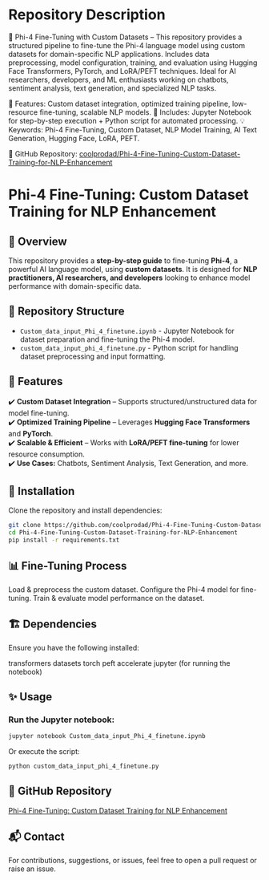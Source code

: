 # Repository Description

🚀 Phi-4 Fine-Tuning with Custom Datasets – This repository provides a structured pipeline to fine-tune the Phi-4 language model using custom datasets for domain-specific NLP applications. Includes data preprocessing, model configuration, training, and evaluation using Hugging Face Transformers, PyTorch, and LoRA/PEFT techniques. Ideal for AI researchers, developers, and ML enthusiasts working on chatbots, sentiment analysis, text generation, and specialized NLP tasks.

🔹 Features: Custom dataset integration, optimized training pipeline, low-resource fine-tuning, scalable NLP models.
📖 Includes: Jupyter Notebook for step-by-step execution + Python script for automated processing.
💡 Keywords: Phi-4 Fine-Tuning, Custom Dataset, NLP Model Training, AI Text Generation, Hugging Face, LoRA, PEFT.

🔗 GitHub Repository: [coolprodad/Phi-4-Fine-Tuning-Custom-Dataset-Training-for-NLP-Enhancement](https://github.com/coolprodad/Phi-4-Fine-Tuning-Custom-Dataset-Training-for-NLP-Enhancement)

# Phi-4 Fine-Tuning: Custom Dataset Training for NLP Enhancement

## 📌 Overview
This repository provides a **step-by-step guide** to fine-tuning **Phi-4**, a powerful AI language model, using **custom datasets**. It is designed for **NLP practitioners, AI researchers, and developers** looking to enhance model performance with domain-specific data.

## 📂 Repository Structure
- `Custom_data_input_Phi_4_finetune.ipynb` - Jupyter Notebook for dataset preparation and fine-tuning the Phi-4 model.
- `custom_data_input_phi_4_finetune.py` - Python script for handling dataset preprocessing and input formatting.

## 🚀 Features
✔️ **Custom Dataset Integration** – Supports structured/unstructured data for model fine-tuning.  
✔️ **Optimized Training Pipeline** – Leverages **Hugging Face Transformers** and **PyTorch**.  
✔️ **Scalable & Efficient** – Works with **LoRA/PEFT fine-tuning** for lower resource consumption.  
✔️ **Use Cases:** Chatbots, Sentiment Analysis, Text Generation, and more.  

## 🔧 Installation
Clone the repository and install dependencies:

```bash
git clone https://github.com/coolprodad/Phi-4-Fine-Tuning-Custom-Dataset-Training-for-NLP-Enhancement.git
cd Phi-4-Fine-Tuning-Custom-Dataset-Training-for-NLP-Enhancement
pip install -r requirements.txt
```

## 📊 Fine-Tuning Process

Load & preprocess the custom dataset.
Configure the Phi-4 model for fine-tuning.
Train & evaluate model performance on the dataset.

## 🏗 Dependencies

Ensure you have the following installed:

transformers
datasets
torch
peft
accelerate
jupyter (for running the notebook)

## ✨ Usage

### Run the Jupyter notebook:
```bash
jupyter notebook Custom_data_input_Phi_4_finetune.ipynb
```
Or execute the script:
```bash
python custom_data_input_phi_4_finetune.py
```

## 🔗 GitHub Repository

[Phi-4 Fine-Tuning: Custom Dataset Training for NLP Enhancement](https://github.com/coolprodad/Phi-4-Fine-Tuning-Custom-Dataset-Training-for-NLP-Enhancement)

## 📬 Contact

For contributions, suggestions, or issues, feel free to open a pull request or raise an issue.

